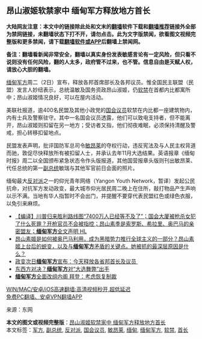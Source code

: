  <h2>昂山淑姬软禁家中 缅甸军方释放地方首长</h2> <p class="notice"><b>大陆网友注意：本文中的链接除此处和文末的<a href="https://github.com/bannedbook/fanqiang" >翻墙</a>软件下载和<a href="https://github.com/killgcd/justmysocks/blob/master/README.md">翻墙推荐</a>链接外全部为禁网链接，未翻墙状态下打不开，请勿点击。此为文字版禁闻，欲看图文视频完整版和更多禁闻，请下载<a href="https://github.com/bannedbook/fanqiang">翻墙软件或APP</a>后翻墙上禁闻网。</p><p>备注：翻墙看新闻非常安全，翻墙以真实身份发表敏感言论有一定风险，但只看不说则没有任何风险，翻的人太多，政府管不过来，也不管。信息自由是天赋人权，请放心大胆的翻墙。</b></p>  <div class="entry"> <p id="conimg"><a href="https://www.bannedbook.org/bnews/tag/%e7%bc%85%e7%94%b8/" class="st_tag internal_tag" rel="tag" title="标签 缅甸 下的日志">缅甸</a><a href="https://www.bannedbook.org/bnews/tag/%E5%86%9B%E6%96%B9/" class="st_tag internal_tag" rel="tag" title="标签 军方 下的日志">军方</a>周二（2日）宣布，释放各邦首席部长及各邦议员。惟全国民主联盟（民盟）发言人妙纽表示，总统温敏及国务资政昂山淑姬，仍<a href="https://www.bannedbook.org/bnews/tag/%E8%BD%AF%E7%A6%81/" class="st_tag internal_tag" rel="tag" title="标签 软禁 下的日志">软禁</a>在首都内比都寓所中；昂山淑姬情况良好，可以在屋内活动。</p> <p>美联社报道，逾400名民盟及其他小政党的<a href="https://www.bannedbook.org/bnews/tag/%e5%9b%bd%e4%bc%9a%e8%ae%ae%e5%91%98/" class="st_tag internal_tag" rel="tag" title="标签 国会议员 下的日志">国会议员</a>软禁在内比都一座建筑物内，内有士兵及警察驻守。其中一名国会议员透露，他们可以致电支持者，但不能离开，昂山淑姬则扣留在另一地方；受访者又指，他们彻夜难眠，必须保持清醒及警戒，担心转移扣留地点。</p> <p>民盟发表声明，批评国防军总司令<a href="https://www.bannedbook.org/bnews/tag/%e6%95%8f%e6%98%82%e8%8e%b1/" class="st_tag internal_tag" rel="tag" title="标签 敏昂莱 下的日志">敏昂莱</a>的夺权行动，违反宪法及与人民主权背道而驰，敦促尽快释放所有被扣留人士，并承认去年11月大选结果。英语报章《缅甸时报》周二以全国颁布紧急状态令作头版报道，其他国营报章头版则刊出敏昂莱、代任总统的第一<a href="https://www.bannedbook.org/bnews/tag/%e5%89%af%e6%80%bb%e7%bb%9f/" class="st_tag internal_tag" rel="tag" title="标签 副总统 下的日志">副总统</a>敏瑞与其他军官前日会面的照片。</p>  <p>缅甸最大<a href="https://www.bannedbook.org/bnews/tag/%E5%8F%8D%E5%AF%B9%E6%B4%BE/" class="st_tag internal_tag" rel="tag" title="标签 反对派 下的日志">反对派</a>之一的仰光青年网络（Yangon Youth Network，暂译）发起公民抗命，对抗军方发动政变，最大城市仰光居民周二晚上在住所，敲打物品产生声响以示不满。当地有华人指暂时不会出门，并提醒不要穿代表民盟红色或绿色衣服，以免引来麻烦。</p> <ul class='op-related-articles' title='相关阅读'> <li><a href='https://www.bannedbook.org/bnews/bannedvideo/20210203/1480140.html' target='_blank'>【编译】川普归来胜利路线图“7400万人已经等不及了”；国会大厦被枪杀女犯了什么死罪？开枪官员不会被指控；昂山素季是索罗斯、希拉里、奥巴马的亲密盟友；<b>缅甸军方</b>全文声明 HL</a></li> <li><a href='https://www.bannedbook.org/bnews/cbnews/20210202/1479957.html' target='_blank'>昂山素姬是如何被奥巴马利用，成为黑暗势力推行全球主义的一部分？昂山素姬上台后的蜕变，以及与<b>缅甸军方</b>矛盾的关键点。她被抓的最深层原因是什么？</a></li> <li><a href='https://www.bannedbook.org/bnews/comments/20210202/1479890.html' target='_blank'>政变次日<b>缅甸军方</b>宣布：今天释放各省邦首长及议员 </a></li> <li><a href='https://www.bannedbook.org/bnews/comments/20210202/1479870.html' target='_blank'>东西方对决？<b>缅甸军方</b>对“大选舞弊”出手</a></li> <li><a href='https://www.bannedbook.org/bnews/worldnews/20210202/1479804.html' target='_blank'><b>缅甸军方</b>全面改组内阁 拜登：考虑恢复制裁</a></li> </ul> <p class="texttj"> <a href="https://github.com/bannedbook/fanqiang/wiki/V2ray%E6%9C%BA%E5%9C%BA" target="_blank">WIN/MAC/安卓/iOS高速翻墙:高清视频秒开,超低延迟</a><br/> <a href="https://github.com/bannedbook/fanqiang/wiki/%E7%A6%81%E9%97%BB%E7%BD%91%E5%AE%89%E5%8D%93%E7%BF%BB%E5%A2%99%E6%96%B0%E9%97%BBAPP" target="_blank">免费PC翻墙、安卓VPN翻墙APP</a></p><p> 来源：东网 </p><a name='sharetosocial'></a>       <div><b>本文的图文或视频完整版</b>：<a href='https://www.bannedbook.org/bnews/topimagenews/20210203/1480205.html'>昂山淑姬软禁家中 缅甸军方释放地方首长</a></div>  </div><!--END ENTRY--> <div class="postfooter"> <div>本文标签：<a href="https://www.bannedbook.org/bnews/tag/%E5%86%9B%E6%96%B9/" rel="tag">军方</a>, <a href="https://www.bannedbook.org/bnews/tag/%e5%89%af%e6%80%bb%e7%bb%9f/" rel="tag">副总统</a>, <a href="https://www.bannedbook.org/bnews/tag/%E5%8F%8D%E5%AF%B9%E6%B4%BE/" rel="tag">反对派</a>, <a href="https://www.bannedbook.org/bnews/tag/%e5%9b%bd%e4%bc%9a%e8%ae%ae%e5%91%98/" rel="tag">国会议员</a>, <a href="https://www.bannedbook.org/bnews/tag/%e6%95%8f%e6%98%82%e8%8e%b1/" rel="tag">敏昂莱</a>, <a href="https://www.bannedbook.org/bnews/tag/%e7%bc%85%e7%94%b8/" rel="tag">缅甸</a>, <a href="https://www.bannedbook.org/bnews/tag/%E7%BC%85%E7%94%B8%E5%86%9B%E6%96%B9/" rel="tag">缅甸军方</a>, <a href="https://www.bannedbook.org/bnews/tag/%E8%BD%AF%E7%A6%81/" rel="tag">软禁</a>, <a href="https://www.bannedbook.org/bnews/tag/%E9%A6%96%E9%95%BF/" rel="tag">首长</a></div>  </div><!--END POSTFOOTER--> 